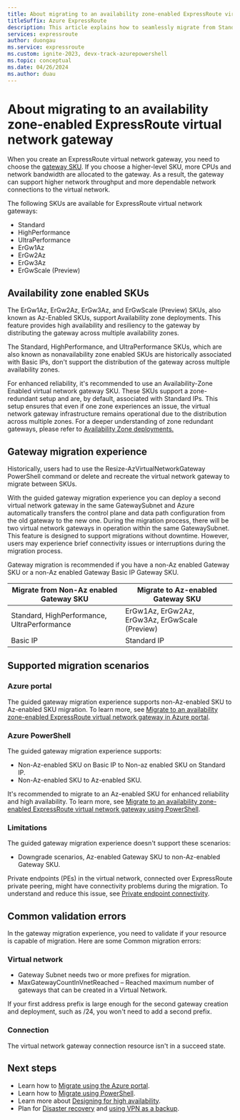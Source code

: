 ```yaml
---
title: About migrating to an availability zone-enabled ExpressRoute virtual network gateway
titleSuffix: Azure ExpressRoute
description: This article explains how to seamlessly migrate from Standard/HighPerf/UltraPerf SKUs to ErGw1/2/3AZ SKUs.
services: expressroute
author: duongau
ms.service: expressroute
ms.custom: ignite-2023, devx-track-azurepowershell
ms.topic: conceptual
ms.date: 04/26/2024
ms.author: duau
---
```


# About migrating to an availability zone-enabled ExpressRoute virtual network gateway 

When you create an ExpressRoute virtual network gateway, you need to choose the [gateway SKU](expressroute-about-virtual-network-gateways.md#gateway-types). If you choose a higher-level SKU, more CPUs and network bandwidth are allocated to the gateway. As a result, the gateway can support higher network throughput and more dependable network connections to the virtual network. 

The following SKUs are available for ExpressRoute virtual network gateways:

* Standard
* HighPerformance
* UltraPerformance
* ErGw1Az
* ErGw2Az
* ErGw3Az
* ErGwScale (Preview)

## Availability zone enabled SKUs

The ErGw1Az, ErGw2Az, ErGw3Az, and ErGwScale (Preview) SKUs, also known as Az-Enabled SKUs, support Availability zone deployments. This feature provides high availability and resiliency to the gateway by distributing the gateway across multiple availability zones.  

The Standard, HighPerformance, and UltraPerformance SKUs, which are also known as nonavailability zone enabled SKUs are historically associated with Basic IPs, don't support the distribution of the gateway across multiple availability zones.  

For enhanced reliability, it's recommended to use an Availability-Zone Enabled virtual network gateway SKU. These SKUs support a zone-redundant setup and are, by default, associated with Standard IPs. This setup ensures that even if one zone experiences an issue, the virtual network gateway infrastructure remains operational due to the distribution across multiple zones. For a deeper understanding of zone redundant gateways, please refer to [Availability Zone deployments.](../reliability/availability-zones-overview.md)

## Gateway migration experience

Historically, users had to use the Resize-AzVirtualNetworkGateway PowerShell command or delete and recreate the virtual network gateway to migrate between SKUs.

With the guided gateway migration experience you can deploy a second virtual network gateway in the same GatewaySubnet and Azure automatically transfers the control plane and data path configuration from the old gateway to the new one. During the migration process, there will be two virtual network gateways in operation within the same GatewaySubnet. This feature is designed to support migrations without downtime. However, users may experience brief connectivity issues or interruptions during the migration process.

Gateway migration is recommended if you have a non-Az enabled Gateway SKU or a non-Az enabled Gateway Basic IP Gateway SKU.

| Migrate from Non-Az enabled Gateway SKU     | Migrate to Az-enabled Gateway SKU              |
|---------------------------------------------|------------------------------------------------|
| Standard, HighPerformance, UltraPerformance | ErGw1Az, ErGw2Az, ErGw3Az, ErGwScale (Preview) |
| Basic IP                                    | Standard IP                                    |

## Supported migration scenarios

### Azure portal

The guided gateway migration experience supports non-Az-enabled SKU to Az-enabled SKU migration. To learn more, see [Migrate to an availability zone-enabled ExpressRoute virtual network gateway in Azure portal](expressroute-howto-gateway-migration-portal.md).

### Azure PowerShell

The guided gateway migration experience supports:

* Non-Az-enabled SKU on Basic IP to Non-az enabled SKU on Standard IP.
* Non-Az-enabled SKU to Az-enabled SKU.

It's recommended to migrate to an Az-enabled SKU for enhanced reliability and high availability. To learn more, see [Migrate to an availability zone-enabled ExpressRoute virtual network gateway using PowerShell](expressroute-howto-gateway-migration-powershell.md).

### Limitations

The guided gateway migration experience doesn't support these scenarios:
* Downgrade scenarios, Az-enabled Gateway SKU to non-Az-enabled Gateway SKU.

Private endpoints (PEs) in the virtual network, connected over ExpressRoute private peering, might have connectivity problems during the migration. To understand and reduce this issue, see [Private endpoint connectivity](expressroute-about-virtual-network-gateways.md#private-endpoint-connectivity-and-planned-maintenance-events).

## Common validation errors

In the gateway migration experience, you need to validate if your resource is capable of migration. Here are some Common migration errors: 

### Virtual network 

* Gateway Subnet needs two or more prefixes for migration.
* MaxGatewayCountInVnetReached – Reached maximum number of gateways that can be created in a Virtual Network. 

If your first address prefix is large enough for the second gateway creation and deployment, such as /24, you won't need to add a second prefix. 

### Connection 

The virtual network gateway connection resource isn't in a succeed state. 

## Next steps

* Learn how to [Migrate using the Azure portal](expressroute-howto-gateway-migration-portal.md).
* Learn how to [Migrate using PowerShell](expressroute-howto-gateway-migration-powershell.md).
* Learn more about [Designing for high availability](designing-for-high-availability-with-expressroute.md).
* Plan for [Disaster recovery](designing-for-disaster-recovery-with-expressroute-privatepeering.md) and [using VPN as a backup](use-s2s-vpn-as-backup-for-expressroute-privatepeering.md).
